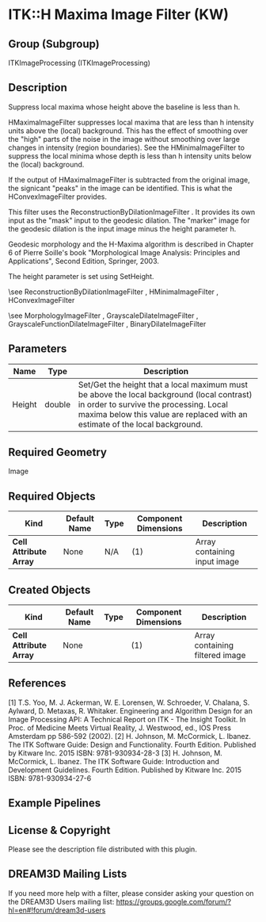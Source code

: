 # ITK::H Maxima Image Filter (KW)  #


## Group (Subgroup) ##

ITKImageProcessing (ITKImageProcessing)

## Description ##

Suppress local maxima whose height above the baseline is less than h.

HMaximaImageFilter suppresses local maxima that are less than h intensity units above the (local) background. This has the effect of smoothing over the "high" parts of the noise in the image without smoothing over large changes in intensity (region boundaries). See the HMinimaImageFilter to suppress the local minima whose depth is less than h intensity units below the (local) background.

If the output of HMaximaImageFilter is subtracted from the original image, the signicant "peaks" in the image can be identified. This is what the HConvexImageFilter provides.

This filter uses the ReconstructionByDilationImageFilter . It provides its own input as the "mask" input to the geodesic dilation. The "marker" image for the geodesic dilation is the input image minus the height parameter h.

Geodesic morphology and the H-Maxima algorithm is described in Chapter 6 of Pierre Soille's book "Morphological Image Analysis:
Principles and Applications", Second Edition, Springer, 2003.

The height parameter is set using SetHeight.

\see ReconstructionByDilationImageFilter , HMinimaImageFilter , HConvexImageFilter

\see MorphologyImageFilter , GrayscaleDilateImageFilter , GrayscaleFunctionDilateImageFilter , BinaryDilateImageFilter

## Parameters ##

| Name | Type | Description |
|------|------|-------------|
| Height | double| Set/Get the height that a local maximum must be above the local background (local contrast) in order to survive the processing. Local maxima below this value are replaced with an estimate of the local background. |


## Required Geometry ##

Image

## Required Objects ##

| Kind | Default Name | Type | Component Dimensions | Description |
|------|--------------|------|----------------------|-------------|
| **Cell Attribute Array** | None | N/A | (1)  | Array containing input image

## Created Objects ##

| Kind | Default Name | Type | Component Dimensions | Description |
|------|--------------|------|----------------------|-------------|
| **Cell Attribute Array** | None |  | (1)  | Array containing filtered image

## References ##

[1] T.S. Yoo, M. J. Ackerman, W. E. Lorensen, W. Schroeder, V. Chalana, S. Aylward, D. Metaxas, R. Whitaker. Engineering and Algorithm Design for an Image Processing API: A Technical Report on ITK - The Insight Toolkit. In Proc. of Medicine Meets Virtual Reality, J. Westwood, ed., IOS Press Amsterdam pp 586-592 (2002). 
[2] H. Johnson, M. McCormick, L. Ibanez. The ITK Software Guide: Design and Functionality. Fourth Edition. Published by Kitware Inc. 2015 ISBN: 9781-930934-28-3
[3] H. Johnson, M. McCormick, L. Ibanez. The ITK Software Guide: Introduction and Development Guidelines. Fourth Edition. Published by Kitware Inc. 2015 ISBN: 9781-930934-27-6

## Example Pipelines ##



## License & Copyright ##

Please see the description file distributed with this plugin.

## DREAM3D Mailing Lists ##

If you need more help with a filter, please consider asking your question on the DREAM3D Users mailing list:
https://groups.google.com/forum/?hl=en#!forum/dream3d-users
